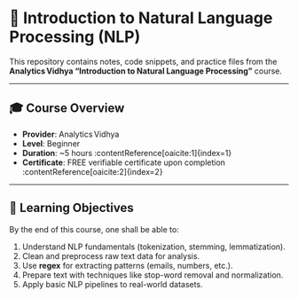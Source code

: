 # 🧠 Introduction to Natural Language Processing (NLP)

This repository contains notes, code snippets, and practice files from the **Analytics Vidhya “Introduction to Natural Language Processing”** course.

---

## 🎓 Course Overview

- **Provider**: Analytics Vidhya  
- **Level**: Beginner  
- **Duration**: ~5 hours :contentReference[oaicite:1]{index=1}  
- **Certificate**: FREE verifiable certificate upon completion :contentReference[oaicite:2]{index=2}

---

## 📘 Learning Objectives

By the end of this course, one shall be able to:

1. Understand NLP fundamentals (tokenization, stemming, lemmatization).  
2. Clean and preprocess raw text data for analysis.  
3. Use **regex** for extracting patterns (emails, numbers, etc.).  
4. Prepare text with techniques like stop-word removal and normalization.  
5. Apply basic NLP pipelines to real-world datasets.



